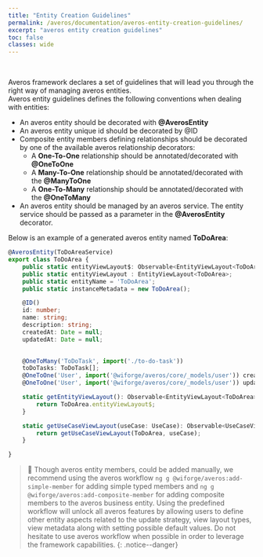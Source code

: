 ```yaml
---
title: "Entity Creation Guidelines"
permalink: /averos/documentation/averos-entity-creation-guidelines/
excerpt: "averos entity creation guidelines"
toc: false
classes: wide
---
```


<br/>

Averos framework declares a set of guidelines that will lead you through the right way of managing averos entities.<br/>
Averos entity guidelines defines the following conventions when dealing with entities: 
  - An averos entity should be decorated with **@AverosEntity**
  - An averos entity unique id should be decorated by @ID
  - Composite entity members defining relationships should be decorated by one of the available averos relationship decorators:  
    - A **One-To-One** relationship should be annotated/decorated with **@OneToOne**
    - A **Many-To-One** relationship should be annotated/decorated with the **@ManyToOne**
    - A **One-To-Many** relationship should be annotated/decorated with the **@OneToMany**
  - An averos entity should be managed by an averos service. The entity service should be passed as a parameter in the **@AverosEntity** decorator.


Below is an example of a generated averos entity named **ToDoArea**:

```typescript
@AverosEntity(ToDoAreaService)
export class ToDoArea {
    public static entityViewLayout$: Observable<EntityViewLayout<ToDoArea>>;
    public static entityViewLayout : EntityViewLayout<ToDoArea>;
    public static entityName = 'ToDoArea';
    public static instanceMetadata = new ToDoArea();

    @ID()
    id: number;
    name: string;
    description: string;
    createdAt: Date = null;
    updatedAt: Date = null;
 

    @OneToMany('ToDoTask', import('./to-do-task')) 
    toDoTasks: ToDoTask[];
    @OneToOne('User', import('@wiforge/averos/core/_models/user')) createdBy?: User;
    @OneToOne('User', import('@wiforge/averos/core/_models/user')) updatedBy?: User;

    static getEntityViewLayout(): Observable<EntityViewLayout<ToDoArea>> {
        return ToDoArea.entityViewLayout$;
    }

    static getUseCaseViewLayout(useCase: UseCase): Observable<UseCaseViewLayout<ToDoArea>>{
        return getUseCaseViewLayout(ToDoArea, useCase);
    }

}
```

>🚩 Though averos entity members, could be added manually, we recommend using the averos workflow `ng g @wiforge/averos:add-simple-member` for adding simple typed members and `ng g @wiforge/averos:add-composite-member` for adding composite members to the averos business entity.
Using the predefined workflow will unlock all averos features by allowing users to define other entity aspects related to the update strategy, view layout types, view metadata along with setting possible default values.
Do not hesitate to use averos workflow when possible in order to leverage the framework capabilities.
{: .notice--danger}

